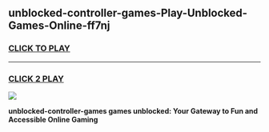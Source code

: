
## unblocked-controller-games-Play-Unblocked-Games-Online-ff7nj
<h3>
<a href="https://premium76.site?title=unblocked-controller-games&ref=25A">CLICK TO PLAY</a></h3>
<hr>

<h3>
<a href="https://premium76.site?title=unblocked-controller-games&ref=25A">CLICK 2 PLAY</a>
  
</h3>

<a href="https://premium76.site?title=unblocked-controller-games&ref=25A"><img src="https://clearcache.store/games.png"></a>


**unblocked-controller-games games unblocked: Your Gateway to Fun and Accessible Online Gaming**
